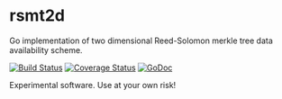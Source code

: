 # rsmt2d
Go implementation of two dimensional Reed-Solomon merkle tree data availability scheme.

[![Build Status](https://travis-ci.org/lazyledger/rsmt2d.svg?branch=master)](https://travis-ci.org/lazyledger/rsmt2d)
[![Coverage Status](https://coveralls.io/repos/github/lazyledger/rsmt2d/badge.svg?branch=master)](https://coveralls.io/github/lazyledger/rsmt2d?branch=master)
[![GoDoc](https://godoc.org/github.com/lazyledger/rsmt2d?status.svg)](https://godoc.org/github.com/lazyledger/rsmt2d)

Experimental software. Use at your own risk!
